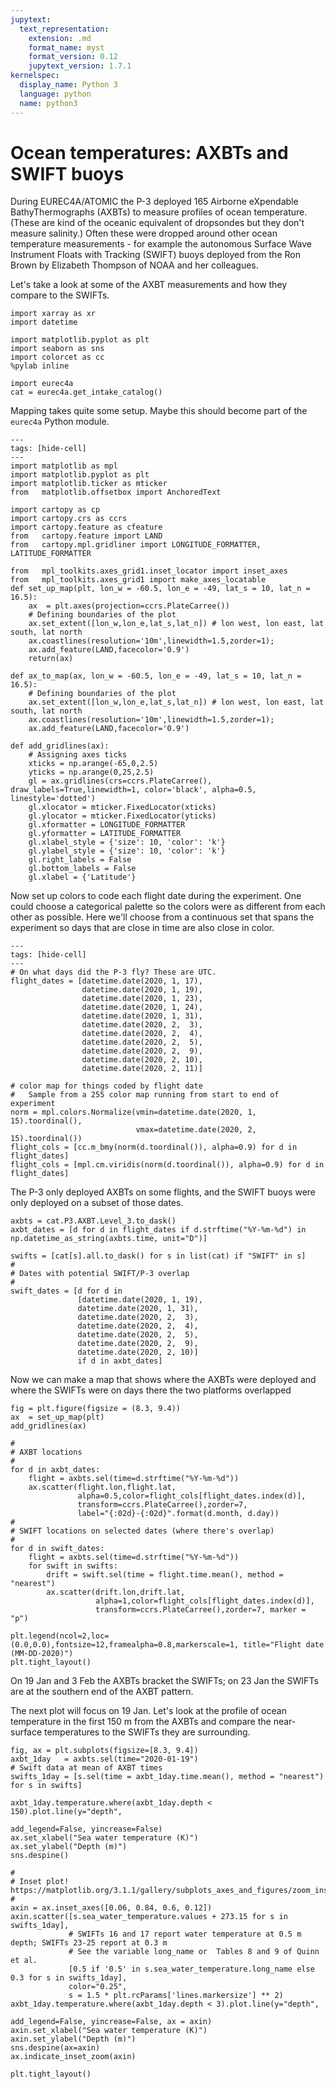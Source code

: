 ```yaml
---
jupytext:
  text_representation:
    extension: .md
    format_name: myst
    format_version: 0.12
    jupytext_version: 1.7.1
kernelspec:
  display_name: Python 3
  language: python
  name: python3
---
```


# Ocean temperatures: AXBTs and SWIFT buoys

During EUREC4A/ATOMIC the P-3 deployed 165 Airborne eXpendable BathyThermographs (AXBTs)
to measure profiles of ocean temperature. (These are kind of the oceanic equivalent of
dropsondes but they don't measure salinity.) Often these were dropped around
other ocean temperature measurements - for example the autonomous
Surface Wave Instrument Floats with Tracking (SWIFT) buoys deployed from the
Ron Brown by Elizabeth Thompson of NOAA and her colleagues.

Let's take a look at some of the AXBT measurements and how they compare to the
SWIFTs.

```{code-cell} ipython3
import xarray as xr
import datetime

import matplotlib.pyplot as plt
import seaborn as sns
import colorcet as cc
%pylab inline

import eurec4a
cat = eurec4a.get_intake_catalog()
```
Mapping takes quite some setup. Maybe this should become part of the `eurec4a` Python module.

```{code-cell} ipython3
---
tags: [hide-cell]
---
import matplotlib as mpl
import matplotlib.pyplot as plt
import matplotlib.ticker as mticker
from   matplotlib.offsetbox import AnchoredText

import cartopy as cp
import cartopy.crs as ccrs
import cartopy.feature as cfeature
from   cartopy.feature import LAND
from   cartopy.mpl.gridliner import LONGITUDE_FORMATTER, LATITUDE_FORMATTER

from   mpl_toolkits.axes_grid1.inset_locator import inset_axes
from   mpl_toolkits.axes_grid1 import make_axes_locatable
def set_up_map(plt, lon_w = -60.5, lon_e = -49, lat_s = 10, lat_n = 16.5):
    ax  = plt.axes(projection=ccrs.PlateCarree())
    # Defining boundaries of the plot
    ax.set_extent([lon_w,lon_e,lat_s,lat_n]) # lon west, lon east, lat south, lat north
    ax.coastlines(resolution='10m',linewidth=1.5,zorder=1);
    ax.add_feature(LAND,facecolor='0.9')
    return(ax)

def ax_to_map(ax, lon_w = -60.5, lon_e = -49, lat_s = 10, lat_n = 16.5):
    # Defining boundaries of the plot
    ax.set_extent([lon_w,lon_e,lat_s,lat_n]) # lon west, lon east, lat south, lat north
    ax.coastlines(resolution='10m',linewidth=1.5,zorder=1);
    ax.add_feature(LAND,facecolor='0.9')

def add_gridlines(ax):
    # Assigning axes ticks
    xticks = np.arange(-65,0,2.5)
    yticks = np.arange(0,25,2.5)
    gl = ax.gridlines(crs=ccrs.PlateCarree(), draw_labels=True,linewidth=1, color='black', alpha=0.5, linestyle='dotted')
    gl.xlocator = mticker.FixedLocator(xticks)
    gl.ylocator = mticker.FixedLocator(yticks)
    gl.xformatter = LONGITUDE_FORMATTER
    gl.yformatter = LATITUDE_FORMATTER
    gl.xlabel_style = {'size': 10, 'color': 'k'}
    gl.ylabel_style = {'size': 10, 'color': 'k'}
    gl.right_labels = False
    gl.bottom_labels = False
    gl.xlabel = {'Latitude'}
```
Now set up colors to code each flight date during the experiment. One could choose
a categorical palette so the colors were as different from each other as possible.
Here we'll choose from a continuous set that spans the experiment so days that are
close in time are also close in color.

```{code-cell} ipython3
---
tags: [hide-cell]
---
# On what days did the P-3 fly? These are UTC.
flight_dates = [datetime.date(2020, 1, 17),
                datetime.date(2020, 1, 19),
                datetime.date(2020, 1, 23),
                datetime.date(2020, 1, 24),
                datetime.date(2020, 1, 31),
                datetime.date(2020, 2,  3),
                datetime.date(2020, 2,  4),
                datetime.date(2020, 2,  5),
                datetime.date(2020, 2,  9),
                datetime.date(2020, 2, 10),
                datetime.date(2020, 2, 11)]

# color map for things coded by flight date
#   Sample from a 255 color map running from start to end of experiment
norm = mpl.colors.Normalize(vmin=datetime.date(2020, 1, 15).toordinal(),
                            vmax=datetime.date(2020, 2, 15).toordinal())
flight_cols = [cc.m_bmy(norm(d.toordinal()), alpha=0.9) for d in flight_dates]  
flight_cols = [mpl.cm.viridis(norm(d.toordinal()), alpha=0.9) for d in flight_dates]  
```
The P-3 only deployed AXBTs on some flights, and the SWIFT buoys were only deployed
on a subset of those dates.

```{code-cell} ipython3
axbts = cat.P3.AXBT.Level_3.to_dask()
axbt_dates = [d for d in flight_dates if d.strftime("%Y-%m-%d") in np.datetime_as_string(axbts.time, unit="D")]

swifts = [cat[s].all.to_dask() for s in list(cat) if "SWIFT" in s]
#
# Dates with potential SWIFT/P-3 overlap
#
swift_dates = [d for d in
               [datetime.date(2020, 1, 19),
               datetime.date(2020, 1, 31),
               datetime.date(2020, 2,  3),
               datetime.date(2020, 2,  4),
               datetime.date(2020, 2,  5),
               datetime.date(2020, 2,  9),
               datetime.date(2020, 2, 10)]
               if d in axbt_dates]
```
Now we can make a map that shows where the AXBTs were deployed and where the SWIFTs
were on days there the two platforms overlapped

```{code-cell} ipython3
fig = plt.figure(figsize = (8.3, 9.4))
ax  = set_up_map(plt)
add_gridlines(ax)

#
# AXBT locations
#
for d in axbt_dates:
    flight = axbts.sel(time=d.strftime("%Y-%m-%d"))
    ax.scatter(flight.lon,flight.lat,
               alpha=0.5,color=flight_cols[flight_dates.index(d)],
               transform=ccrs.PlateCarree(),zorder=7,
               label="{:02d}-{:02d}".format(d.month, d.day))
#
# SWIFT locations on selected dates (where there's overlap)
#
for d in swift_dates:
    flight = axbts.sel(time=d.strftime("%Y-%m-%d"))
    for swift in swifts:
        drift = swift.sel(time = flight.time.mean(), method = "nearest")
        ax.scatter(drift.lon,drift.lat,
                   alpha=1,color=flight_cols[flight_dates.index(d)],
                   transform=ccrs.PlateCarree(),zorder=7, marker = "p")

plt.legend(ncol=2,loc=(0.0,0.0),fontsize=12,framealpha=0.8,markerscale=1, title="Flight date (MM-DD-2020)")
plt.tight_layout()
```
On 19 Jan and 3 Feb the AXBTs bracket the SWIFTs; on 23 Jan the SWIFTs are at
the southern end of the AXBT pattern.

The next plot will focus on 19 Jan.
Let's look at the profile of ocean temperature in the first 150 m from the AXBTs
and compare the near-surface temperatures to the SWIFTs they are surrounding.

```{code-cell} ipython3
fig, ax = plt.subplots(figsize=[8.3, 9.4])
axbt_1day   = axbts.sel(time="2020-01-19")
# Swift data at mean of AXBT times
swifts_1day = [s.sel(time = axbt_1day.time.mean(), method = "nearest") for s in swifts]

axbt_1day.temperature.where(axbt_1day.depth < 150).plot.line(y="depth",
                                                             add_legend=False, yincrease=False)
ax.set_xlabel("Sea water temperature (K)")
ax.set_ylabel("Depth (m)")
sns.despine()

#
# Inset plot! https://matplotlib.org/3.1.1/gallery/subplots_axes_and_figures/zoom_inset_axes.html
#
axin = ax.inset_axes([0.06, 0.84, 0.6, 0.12])
axin.scatter([s.sea_water_temperature.values + 273.15 for s in swifts_1day],
             # SWIFTs 16 and 17 report water temperature at 0.5 m depth; SWIFTs 23-25 report at 0.3 m
             # See the variable long_name or  Tables 8 and 9 of Quinn et al.
             [0.5 if '0.5' in s.sea_water_temperature.long_name else 0.3 for s in swifts_1day],
             color="0.25",
             s = 1.5 * plt.rcParams['lines.markersize'] ** 2)
axbt_1day.temperature.where(axbt_1day.depth < 3).plot.line(y="depth",
                                                           add_legend=False, yincrease=False, ax = axin)
axin.set_xlabel("Sea water temperature (K)")
axin.set_ylabel("Depth (m)")
sns.despine(ax=axin)
ax.indicate_inset_zoom(axin)

plt.tight_layout()
```
